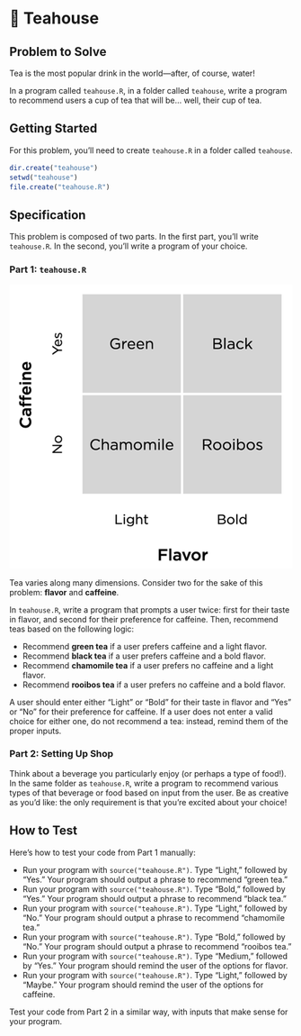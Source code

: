 # 🍵 Teahouse

## Problem to Solve

Tea is the most popular drink in the world—after, of course, water!

In a program called `teahouse.R`, in a folder called `teahouse`, write a program to recommend users a cup of tea that will be… well, their cup of tea.

## Getting Started

For this problem, you’ll need to create `teahouse.R` in a folder called `teahouse`.

```R
dir.create("teahouse")
setwd("teahouse")
file.create("teahouse.R")
```

## Specification

This problem is composed of two parts. In the first part, you’ll write `teahouse.R`. In the second, you’ll write a program of your choice.

### Part 1: `teahouse.R`

<p align="center">
    <img src="tea-part1.png" alt="tea dimensions" width="600" />
</p>

Tea varies along many dimensions. Consider two for the sake of this problem: **flavor** and **caffeine**.

In `teahouse.R`, write a program that prompts a user twice: first for their taste in flavor, and second for their preference for caffeine. Then, recommend teas based on the following logic:

- Recommend **green tea** if a user prefers caffeine and a light flavor.
- Recommend **black tea** if a user prefers caffeine and a bold flavor.
- Recommend **chamomile tea** if a user prefers no caffeine and a light flavor.
- Recommend **rooibos tea** if a user prefers no caffeine and a bold flavor.

A user should enter either “Light” or “Bold” for their taste in flavor and “Yes” or “No” for their preference for caffeine. If a user does not enter a valid choice for either one, do not recommend a tea: instead, remind them of the proper inputs.

### Part 2: Setting Up Shop

Think about a beverage you particularly enjoy (or perhaps a type of food!). In the same folder as `teahouse.R`, write a program to recommend various types of that beverage or food based on input from the user. Be as creative as you’d like: the only requirement is that you’re excited about your choice!

## How to Test

Here’s how to test your code from Part 1 manually:

- Run your program with `source("teahouse.R")`. Type “Light,” followed by “Yes.” Your program should output a phrase to recommend “green tea.”
- Run your program with `source("teahouse.R")`. Type “Bold,” followed by “Yes.” Your program should output a phrase to recommend “black tea.”
- Run your program with `source("teahouse.R")`. Type “Light,” followed by “No.” Your program should output a phrase to recommend “chamomile tea.”
- Run your program with `source("teahouse.R")`. Type “Bold,” followed by “No.” Your program should output a phrase to recommend “rooibos tea.”
- Run your program with `source("teahouse.R")`. Type “Medium,” followed by “Yes.” Your program should remind the user of the options for flavor.
- Run your program with `source("teahouse.R")`. Type “Light,” followed by “Maybe.” Your program should remind the user of the options for caffeine.

Test your code from Part 2 in a similar way, with inputs that make sense for your program.
